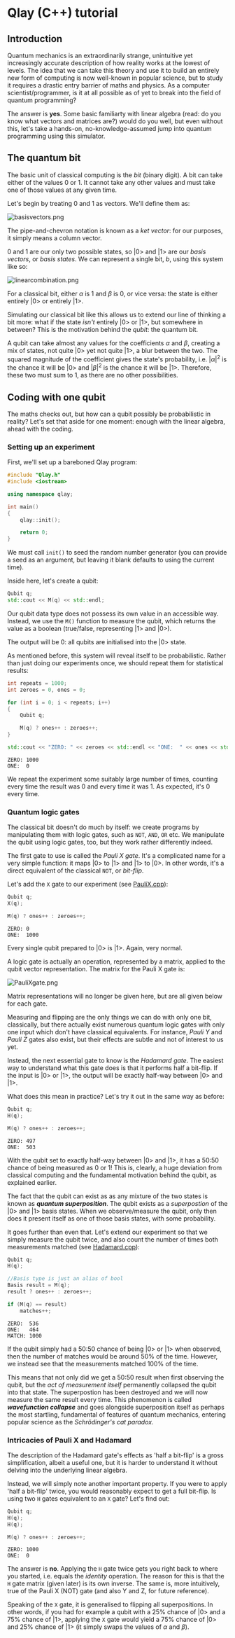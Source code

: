 # Qlay (C++) tutorial

## Introduction
Quantum mechanics is an extraordinarily strange, unintuitive yet increasingly accurate description of how reality works at the lowest of levels. The idea that we can take this theory and use it to build an entirely new form of computing is now well-known in popular science, but to study it requires a drastic entry barrier of maths and physics. As a computer scientist/programmer, is it at all possible as of yet to break into the field of quantum programming?

The answer is **yes**. Some basic familiarty with linear algebra (read: do you know what vectors and matrices are?) would do you well, but even without this, let's take a hands-on, no-knowledge-assumed jump into quantum programming using this simulator.

## The quantum bit

The basic unit of classical computing is the *bit* (binary digit). A bit can take either of the values 0 or 1. It cannot take any other values and must take one of those values at any given time.

Let's begin by treating 0 and 1 as vectors. We'll define them as:

![basisvectors.png](images/maths/basisvectors.png)

The pipe-and-chevron notation is known as a *ket vector*: for our purposes, it simply means a column vector.

0 and 1 are our only two possible states, so |0> and |1> are our *basis vectors*, or *basis states*. We can represent a single bit, *b*, using this system like so:

![linearcombination.png](images/maths/linearcombination.png)

For a classical bit, either *&alpha;* is 1 and *&beta;* is 0, or vice versa: the state is either entirely |0> or entirely |1>.

Simulating our classical bit like this allows us to extend our line of thinking a bit more: what if the state *isn't* entirely |0> or |1>, but somewhere in between? This is the motivation behind the *qubit*: the quantum bit.

A qubit can take almost any values for the coefficients *&alpha;* and *&beta;*, creating a mix of states, not quite |0> yet not quite |1>, a blur between the two. The squared magnitude of the coefficient gives the state's probability, i.e. |*&alpha;*|<sup>2</sup> is the chance it will be |0> and |*&beta;*|<sup>2</sup> is the chance it will be |1>. Therefore, these two must sum to 1, as there are no other possibilities.

## Coding with one qubit
The maths checks out, but how can a qubit possibly be probabilistic in reality? Let's set that aside for one moment: enough with the linear algebra, ahead with the coding.

### Setting up an experiment
First, we'll set up a bareboned Qlay program:

```c++
#include "Qlay.h"
#include <iostream>

using namespace qlay;

int main()
{
    qlay::init();

    return 0;
}
```

We must call `init()` to seed the random number generator (you can provide a seed as an argument, but leaving it blank defaults to using the current time).

Inside here, let's create a qubit:

```c++
Qubit q;
std::cout << M(q) << std::endl;
```

Our qubit data type does not possess its own value in an accessible way. Instead, we use the `M()` function to measure the qubit, which returns the value as a boolean (true/false, representing |1> and |0>).

The output will be 0: all qubits are initialised into the |0> state.

As mentioned before, this system will reveal itself to be probabilistic. Rather than just doing our experiments once, we should repeat them for statistical results:

```c++
int repeats = 1000;
int zeroes = 0, ones = 0;

for (int i = 0; i < repeats; i++)
{
    Qubit q;

    M(q) ? ones++ : zeroes++;
}

std::cout << "ZERO: " << zeroes << std::endl << "ONE:  " << ones << std::endl;
```

```
ZERO: 1000
ONE:  0
```

We repeat the experiment some suitably large number of times, counting every time the result was 0 and every time it was 1. As expected, it's 0 every time.

### Quantum logic gates
The classical bit doesn't do much by itself: we create programs by manipulating them with logic gates, such as `NOT`, `AND`, `OR` etc. We manipulate the qubit using logic gates, too, but they work rather differently indeed.

The first gate to use is called the *Pauli X gate*. It's a complicated name for a very simple function: it maps |0> to |1> and |1> to |0>. In other words, it's a direct equivalent of the classical `NOT`, or *bit-flip*.

Let's add the `X` gate to our experiment (see [PauliX.cpp](../QlayExamples/PauliX.cpp)):

```c++
Qubit q;
X(q);

M(q) ? ones++ : zeroes++;
```

```
ZERO: 0
ONE:  1000
```

Every single qubit prepared to |0> is |1>. Again, very normal.

A logic gate is actually an operation, represented by a matrix, applied to the qubit vector representation. The matrix for the Pauli X gate is:

![PauliXgate.png](images/maths/PauliXgate.png)

Matrix representations will no longer be given here, but are all given below for each gate.

Measuring and flipping are the only things we can do with only one bit, classically, but there actually exist numerous quantum logic gates with only one input which don't have classical equivalents. For instance, *Pauli Y* and *Pauli Z* gates also exist, but their effects are subtle and not of interest to us yet.

Instead, the next essential gate to know is the *Hadamard gate*. The easiest way to understand what this gate does is that it performs half a bit-flip. If the input is |0> or |1>, the output will be exactly half-way between |0> and |1>. 

What does this mean in practice? Let's try it out in the same way as before:

```c++
Qubit q;
H(q);

M(q) ? ones++ : zeroes++;
```

```
ZERO: 497
ONE:  503
```

With the qubit set to exactly half-way between |0> and |1>, it has a 50:50 chance of being measured as 0 or 1! This is, clearly, a huge deviation from classical computing and the fundamental motivation behind the qubit, as explained earlier.

The fact that the qubit can exist as as any mixture of the two states is known as ***quantum superposition***. The qubit exists as a *superpostion* of the |0> and |1> basis states. When we observe/measure the qubit, only then does it present itself as one of those basis states, with some probability.

It goes further than even that. Let's extend our experiment so that we simply measure the qubit twice, and also count the number of times both measurements matched (see [Hadamard.cpp](../QlayExamples/Hadamard.cpp)):

```c++
Qubit q;
H(q);

//Basis type is just an alias of bool
Basis result = M(q);
result ? ones++ : zeroes++;

if (M(q) == result)
    matches++;
```

```
ZERO:  536
ONE:   464
MATCH: 1000
```

If the qubit simply had a 50:50 chance of being |0> or |1> when observed, then the number of matches would be around 50% of the time. However, we instead see that the measurements matched 100% of the time.

This means that not only did we get a 50:50 result when first observing the qubit, but the *act of measurement itself* permanently collapsed the qubit into that state. The superpostion has been destroyed and we will now measure the same result every time. This phenomenon is called ***wavefunction collapse*** and goes alongside superposition itself as perhaps the most startling, fundamental of features of quantum mechanics, entering popular science as the *Schr&ouml;dinger's cat paradox*.

### Intricacies of Pauli X and Hadamard
The description of the Hadamard gate's effects as 'half a bit-flip' is a gross simplification, albeit a useful one, but it is harder to understand it without delving into the underlying linear algebra.

Instead, we will simply note another important property. If you were to apply 'half a bit-flip' twice, you would reasonably expect to get a full bit-flip. Is using two `H` gates equivalent to an `X` gate? Let's find out:

```c++
Qubit q;
H(q);
H(q);

M(q) ? ones++ : zeroes++;
```

```
ZERO: 1000
ONE:  0
```

The answer is **no**. Applying the `H` gate twice gets you right back to where you started, i.e. equals the *identity* operation. The reason for this is that the `H` gate matrix (given later) is its own inverse. The same is, more intuitively, true of the Pauli X (NOT) gate (and also Y and Z, for future reference).

Speaking of the `X` gate, it is generalised to flipping all superpositions. In other words, if you had for example a qubit with a 25% chance of |0> and a 75% chance of |1>, applying the `X` gate would yield a 75% chance of |0> and 25% chance of |1> (it simply swaps the values of *&alpha;* and *&beta;*).
